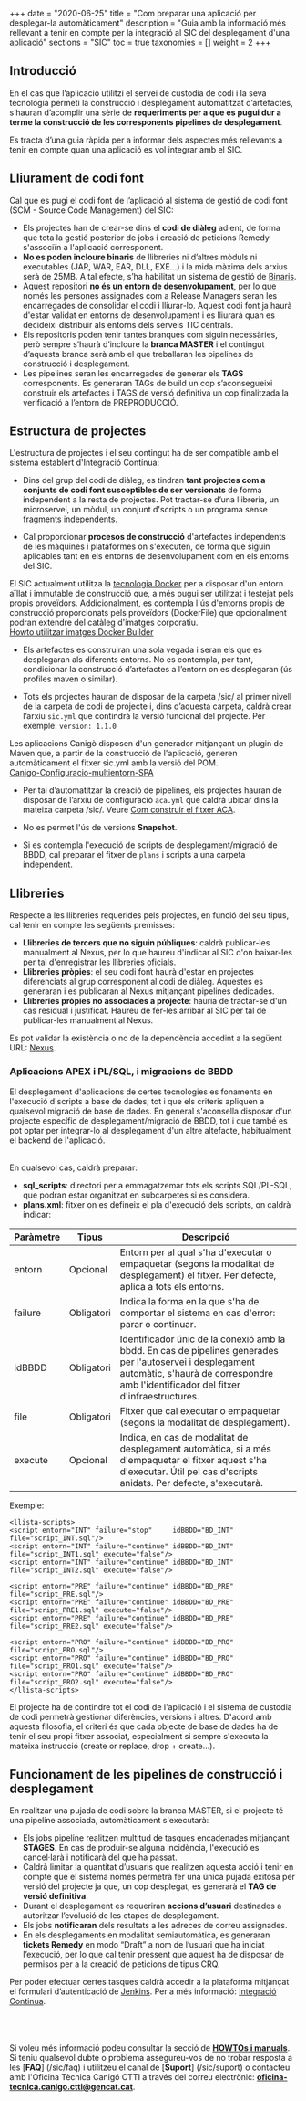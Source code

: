 +++
date = "2020-06-25"
title = "Com preparar una aplicació per desplegar-la automàticament"
description = "Guia amb la informació més rellevant a tenir en compte per la integració al SIC del desplegament d'una aplicació"
sections = "SIC"
toc = true
taxonomies = []
weight = 2
+++

## Introducció

En el cas que l’aplicació utilitzi el servei de custodia de codi i la seva tecnologia permeti la construcció i desplegament automatitzat d’artefactes,
s’hauran d’acomplir una sèrie de **requeriments per a que es pugui dur a terme la construcció de les corresponents pipelines de desplegament**.

Es tracta d’una guia ràpida per a informar dels aspectes més rellevants a tenir en compte quan una aplicació es vol integrar amb el SIC.

## Lliurament de codi font

Cal que es pugi el codi font de l’aplicació al sistema de gestió de codi font (SCM - Source Code Management) del SIC:

* Els projectes han de crear-se dins el **codi de diàleg** adient, de forma que tota la gestió posterior de jobs i creació de peticions Remedy s'associïn a l'aplicació corresponent.
* **No es poden incloure binaris** de llibreries ni d’altres mòduls ni executables (JAR, WAR, EAR, DLL, EXE...) i la mida màxima dels arxius serà de 25MB. A tal efecte,
s’ha habilitat un sistema de gestió de [Binaris](bin.sic.intranet.gencat.cat).
* Aquest repositori **no és un entorn de desenvolupament**, per lo que només les persones assignades com a Release Managers seran les encarregades de consolidar el codi i
lliurar-lo. Aquest codi font ja haurà d'estar validat en entorns de desenvolupament i es lliurarà quan es decideixi distribuir als entorns dels serveis TIC centrals.
* Els repositoris poden tenir tantes branques com siguin necessàries, però sempre s’haurà d’incloure la **branca MASTER** i el contingut d’aquesta branca serà amb el que
treballaran les pipelines de construcció i desplegament.
* Les pipelines seran les encarregades de generar els **TAGS** corresponents. Es generaran TAGs de build un cop s’aconsegueixi construir els artefactes i TAGS de versió
definitiva un cop finalitzada la verificació a l’entorn de PREPRODUCCIÓ.

## Estructura de projectes
L'estructura de projectes i el seu contingut ha de ser compatible amb el sistema establert d'Integració Contínua:

* Dins del grup del codi de diàleg, es tindran **tant projectes com a conjunts de codi font susceptibles de ser versionats** de forma independent a la resta de projectes.
Pot tractar-se d’una llibreria, un microservei, un mòdul, un conjunt d'scripts o un programa sense fragments independents.

* Cal proporcionar **procesos de construcció** d'artefactes independents de les màquines i plataformes on s'executen, de forma que siguin aplicables tant en els entorns de
desenvolupament com en els entorns del SIC.
<div class="message information">
El SIC actualment utilitza la <a href="https://www.docker.com/">tecnologia Docker</a> per a disposar d'un entorn aïllat i immutable de construcció que, a més pugui ser utilitzat i testejat pels propis proveïdors.
Addicionalment, es contempla l'ús d'entorns propis de construcció proporcionats pels proveïdors (DockerFile) que opcionalment podran extendre del catàleg d'imatges corporatiu.<br/>
<a href="https://canigo.ctti.gencat.cat/howtos/2020-06-26-SIC-Howto-utilitzar-imatges-docker-builder/">Howto utilitzar imatges Docker Builder</a>
</div>

* Els artefactes es construiran una sola vegada i seran els que es desplegaran als diferents entorns. No es contempla, per tant, condicionar la construcció d’artefactes a l’entorn
on es desplegaran (ús profiles maven o similar).

* Tots els projectes hauran de disposar de la carpeta /sic/ al primer nivell de la carpeta de codi de projecte i, dins d’aquesta carpeta, caldrà crear l’arxiu `sic.yml` que contindrà
la versió funcional del projecte. Per exemple: `version: 1.1.0`
<div class="message information">
Les aplicacions Canigò disposen d'un generador mitjançant un plugin de Maven que, a partir de la construcció de l'aplicació, generen automàticament el fitxer sic.yml amb la versió del POM.<br/>
<a href="https://canigo.ctti.gencat.cat/noticies/2018-03-23-Canigo-Configuracio-multientorn-SPA/">Canigo-Configuracio-multientorn-SPA</a>
</div>

* Per tal d’automatitzar la creació de pipelines, els projectes hauran de disposar de l’arxiu de configuració `aca.yml` que caldrà ubicar dins la mateixa carpeta /sic/.
Veure [Com construir el fitxer ACA](/sic-welcome-pack/fitxer-aca/).

* No es permet l'ús de versions **Snapshot**.

* Si es contempla l'execució de scripts de desplegament/migració de  BBDD, cal preparar el fitxer de `plans` i scripts a una carpeta independent.


## Llibreries
Respecte a les llibreries requerides pels projectes, en funció del seu tipus, cal tenir en compte les següents premisses:

* **Llibreries de tercers que no siguin públiques**: caldrà publicar-les manualment al Nexus, per lo que haureu d'indicar al SIC d'on baixar-les per tal d'enregistrar les llibreries oficials.
* **Llibreries pròpies**: el seu codi font haurà d'estar en projectes diferenciats al grup corresponent al codi de diàleg. Aquestes es generaran i es publicaran al Nexus mitjançant pipelines dedicades.
* **Llibreries pròpies no associades a projecte**: hauria de tractar-se d'un cas residual i justificat. Haureu de fer-les arribar al SIC per tal de publicar-les manualment al Nexus.

Es pot validar la existència o no de la dependència accedint a la següent URL: [Nexus](https://hudson.intranet.gencat.cat/nexus).

### Aplicacions APEX i PL/SQL, i migracions de BBDD

El desplegament d'aplicacions de certes tecnologies es fonamenta en l'execució d'scripts a base de dades, tot i que els criteris apliquen a qualsevol migració de base de dades.
En general s'aconsella disposar d'un projecte específic de desplegament/migració de BBDD, tot i que també es pot optar per integrar-lo al desplegament d'un altre altefacte, habitualment
el backend de l'aplicació.

<br/>
En qualsevol cas, caldrà preparar:

* **sql_scripts**: directori per a emmagatzemar tots els scripts SQL/PL-SQL, que podran estar organitzat en subcarpetes si es considera.
* **plans.xml**: fitxer on es defineix el pla d'execució dels scripts, on caldrà indicar:

|Paràmetre|Tipus|Descripció|
|-----------|----------|----------|
|entorn|Opcional|Entorn per al qual s'ha d'executar o empaquetar (segons la modalitat de desplegament) el fitxer. Per defecte, aplica a tots els entorns.|
|failure|Obligatori|Indica la forma en la que s'ha de comportar el sistema en cas d'error: parar o continuar.|
|idBBDD|Obligatori|Identificador únic de la conexió amb la bbdd. En cas de pipelines generades per l'autoservei i desplegament automàtic, s'haurà de correspondre amb l'identificador del fitxer d'infraestructures.|
|file|Obligatori|Fitxer que cal executar o empaquetar (segons la modalitat de desplegament).|
|execute|Opcional|Indica, en cas de modalitat de desplegament automàtica, si a més d'empaquetar el fitxer aquest s'ha d'executar. Útil pel cas d'scripts anidats. Per defecte, s'executarà.|

Exemple:
```
<llista-scripts>
<script entorn="INT" failure="stop"     idBBDD="BD_INT" file="script_INT.sql"/>
<script entorn="INT" failure="continue" idBBDD="BD_INT" file="script_INT1.sql" execute="false"/>
<script entorn="INT" failure="continue" idBBDD="BD_INT" file="script_INT2.sql" execute="false"/>

<script entorn="PRE" failure="continue" idBBDD="BD_PRE" file="script_PRE.sql"/>
<script entorn="PRE" failure="continue" idBBDD="BD_PRE" file="script_PRE1.sql" execute="false"/>
<script entorn="PRE" failure="continue" idBBDD="BD_PRE" file="script_PRE2.sql" execute="false"/>

<script entorn="PRO" failure="continue" idBBDD="BD_PRO" file="script_PRO.sql"/>
<script entorn="PRO" failure="continue" idBBDD="BD_PRO" file="script_PRO1.sql" execute="false"/>
<script entorn="PRO" failure="continue" idBBDD="BD_PRO" file="script_PRO2.sql" execute="false"/>
</llista-scripts>
```


El projecte ha de contindre tot el codi de l'aplicació i el sistema de custodia de codi permetrà gestionar diferències, versions i altres. D'acord amb aquesta filosofia,
el criteri és que cada objecte de base de dades ha de tenir el seu propi fitxer associat, especialment si sempre s'executa la mateixa instrucció (create or replace, drop + create...).

## Funcionament de les pipelines de construcció i desplegament
En realitzar una pujada de codi sobre la branca MASTER, si el projecte té una pipeline associada, automàticament s'executarà:

* Els jobs pipeline realitzen multitud de tasques encadenades mitjançant **STAGES**. En cas de produir-se alguna incidència, l'execució es cancel·larà i notificarà del que ha passat.
* Caldrà limitar la quantitat d’usuaris que realitzen aquesta acció i tenir en compte que el sistema només permetrà fer una única pujada exitosa per versió del projecte ja que, un cop desplegat, es generarà el **TAG de versió definitiva**.
* Durant el desplegament es requeriran **accions d’usuari** destinades a autoritzar l’evolució de les etapes de desplegament.
* Els jobs **notificaran** dels resultats a les adreces de correu assignades.
* En els desplegaments en modalitat semiautomàtica, es generaran **tickets Remedy** en modo “Draft” a nom de l’usuari que ha iniciat l’execució, per lo que cal tenir pressent que aquest ha de disposar de permisos per a la creació de peticions de tipus CRQ.

Per poder efectuar certes tasques caldrà accedir a la plataforma mitjançat el formulari d’autenticació de [Jenkins](https://hudson.intranet.gencat.cat/hudson).
Per a més informació: [Integració Continua](/sic-serveis/ci/).

<br/><br/><br/>
Si voleu més informació podeu consultar la secció de [**HOWTOs i manuals**](/sic/manuals/). <br/>
Si teniu qualsevol dubte o problema assegureu-vos de no trobar resposta a les [**FAQ**] (/sic/faq) i utilitzeu el canal de [**Suport**] (/sic/suport) o contacteu amb l'Oficina Tècnica Canigó CTTI a través del correu electrònic: **oficina-tecnica.canigo.ctti@gencat.cat**.